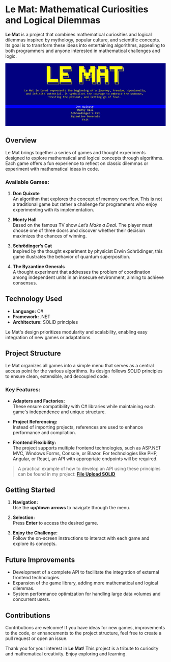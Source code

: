 # Le Mat: Mathematical Curiosities and Logical Dilemmas
**Le Mat** is a project that combines mathematical curiosities and logical dilemmas inspired by mythology, popular culture, and scientific concepts. Its goal is to transform these ideas into entertaining algorithms, appealing to both programmers and anyone interested in mathematical challenges and logic.

![Le Mat](img/LeMat.jpg)

## **Overview**

Le Mat brings together a series of games and thought experiments designed to explore mathematical and logical concepts through algorithms. Each game offers a fun experience to reflect on classic dilemmas or experiment with mathematical ideas in code.  

### Available Games:

1. **Don Quixote**  
   An algorithm that explores the concept of memory overflow. This is not a traditional game but rather a challenge for programmers who enjoy experimenting with its implementation.

2. **Monty Hall**  
   Based on the famous TV show *Let’s Make a Deal*. The player must choose one of three doors and discover whether their decision maximizes the chances of winning.

3. **Schrödinger’s Cat**  
   Inspired by the thought experiment by physicist Erwin Schrödinger, this game illustrates the behavior of quantum superposition.

4. **The Byzantine Generals**  
   A thought experiment that addresses the problem of coordination among independent units in an insecure environment, aiming to achieve consensus.

## **Technology Used**

- **Language:** C#  
- **Framework:** .NET  
- **Architecture:** SOLID principles  

Le Mat's design prioritizes modularity and scalability, enabling easy integration of new games or adaptations.

## **Project Structure**

Le Mat organizes all games into a simple menu that serves as a central access point for the various algorithms. Its design follows SOLID principles to ensure clean, extensible, and decoupled code.

### Key Features:
- **Adapters and Factories:**  
  These ensure compatibility with C# libraries while maintaining each game's independence and unique structure.
  
- **Project Referencing:**  
  Instead of importing projects, references are used to enhance performance and compilation.

- **Frontend Flexibility:**  
  The project supports multiple frontend technologies, such as ASP.NET MVC, Windows Forms, Console, or Blazor. For technologies like PHP, Angular, or React, an API with appropriate endpoints will be required.

> A practical example of how to develop an API using these principles can be found in my project: [**File Upload SOLID**](https://github.com/provca/SOLID_FileUploadSample)

## **Getting Started**

1. **Navigation:**  
   Use the **up/down arrows** to navigate through the menu.  

2. **Selection:**  
   Press **Enter** to access the desired game.  

3. **Enjoy the Challenge:**  
   Follow the on-screen instructions to interact with each game and explore its concepts.

## **Future Improvements**

- Development of a complete API to facilitate the integration of external frontend technologies.  
- Expansion of the game library, adding more mathematical and logical dilemmas.  
- System performance optimization for handling large data volumes and concurrent users.

## **Contributions**

Contributions are welcome! If you have ideas for new games, improvements to the code, or enhancements to the project structure, feel free to create a pull request or open an issue.

Thank you for your interest in **Le Mat**! This project is a tribute to curiosity and mathematical creativity. Enjoy exploring and learning.